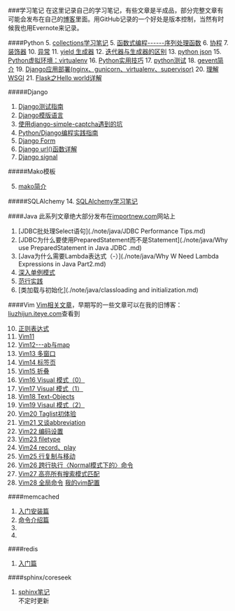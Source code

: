 ﻿###学习笔记
在这里记录自己的学习笔记，有些文章是半成品，部分完整文章有可能会发布在自己的[博客](http://foofish.net)里面。用GitHub记录的一个好处是版本控制，当然有时候我也用Evernote来记录。  

####Python
5. [collections学习笔记](./note/python/collections.md)
5. [函数式编程------序列处理函数](./note/python/function_programming_of_function_processing_functions.md)
6. [协程](./note/python/coroutine.md)
7. [装饰器](./note/python/decorators.md)
10. [异常](./note/python/exception.md)
11. [yield 生成器](./note/python/generator.md)
12. [迭代器与生成器的区别](./note/python/iterator_generator.md)
13. [python json](./note/python/json.md)
15. [Python虚拟环境：virtualenv](./note/python/virtualenv.md)
16. [Python实用技巧](./note/python/useful_features.md)
17. [python测试](./note/python/testing.md)
18. [gevent简介](./note/python/gevent.md)
19. [Django应用部署(nginx、gunicorn、virtualenv、supervisor)](.\note\python\deploy_django_with_nginx.md)
20. [理解WSGI](./note/python/wsgi.md)
21. [Flask之Hello world详解](./note/python/flask.md)

#####Django
1. [Django测试指南](./note/python/a_guide_to_testing_in_django.md)
2. [Django模版语言](./note/python/django_template.md)
3. [使用django-simple-captcha遇到的坑](./note/python/captcha.md)
3. [Python/Django编程实践指南](./note/python/code_style.md)
8. [Django Form](./note/python/django_form.md)
9. [Django url()函数详解](./note/python/django_url.md)
10. [Django signal](./note/python/signals.md)


#####Mako模板

5. [mako简介](./note/python/mako.md)

#####SQLAlchemy
14. [SQLAlchemy学习笔记](./note/python/sqlalchemy.md)

####Java
此系列文章绝大部分发布在[importnew.com](http://www.importnew.com)网站上  

1. [JDBC批处理Select语句](./note/java/JDBC Performance Tips.md)
2. [JDBC为什么要使用PreparedStatement而不是Statement](./note/java/Why use PreparedStatement in Java JDBC .md)
3. [Java为什么需要Lambda表达式（-）](./note/java/Why W Need Lambda Expressions in Java Part2.md)
4. [深入单例模式](./note/java/singleton.md)
5. [范行实践](./note/java/Generic.md)
6. [类加载与初始化](./note/java/classloading and initialization.md)

####Vim
[Vim相关文章](./note/vim/目录.md)，早期写的一些文章可以在我的旧博客：[liuzhijun.iteye.com](http://liuzhijun.iteye.com/category/270228)查看到  

10. [正则表达式](./note/vim/10.md) 
11. [Vim11](./note/vim/11.md)
12. [Vim12---ab与map](./note/vim/12.md)
13. [Vim13  多窗口](./note/vim/13.md)
14. [Vim14  标签页](./note/vim/14.md)
15. [Vim15 折叠](./note/vim/15折叠.md)
16. [Vim16 Visual 模式（0）](./note/vim/16.md)
17. [Vim17 Visual 模式（1）](./note/vim/17.md)
18. [Vim18 Text-Objects](./note/vim/18.md)
19. [Vim19 Visaul 模式（2）](./note/vim/19.md)
20. [Vim20 Taglist初体验](./note/vim/20.md)
21. [Vim21 又谈abbreviation](./note/vim/21.md)
22. [Vim22 编码设置](./note/vim/22.md)
23. [Vim23 filetype](./note/vim/23.md)
24. [Vim24 record、play](./note/vim/24.md)
25. [Vim25 行复制与移动](./note/vim/25.md)
26. [Vim26 跨行执行〈Normal模式下的〉命令](./note/vim/26.md)
27. [Vim27 高亮所有搜索模式匹配](./note/vim/27.md)
28. [Vim28 全局命令](./note/vim/28.md)
[我的vim配置](./note/vim/vimrc.md)  

####memcached
1. [入门安装篇](./note/memcached/introduce_install.md)  
2. [命令介绍篇](./note/memcached/telnet_command.md)
3. 
4. 

####redis
1. [入门篇](./note/redis/introduce.md)


####sphinx/coreseek
1. [sphinx笔记](./note/python/sphinx/introduce.md)  
不定时更新 

